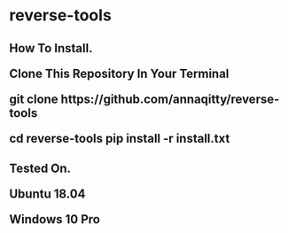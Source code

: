 # reverse-tools

<H2>How To Install.<p><p>
Clone This Repository In Your Terminal<p>
git clone https://github.com/annaqitty/reverse-tools<p>
cd reverse-tools
pip install -r install.txt

<H2>Tested On.<p>
Ubuntu 18.04<p>
Windows 10 Pro

